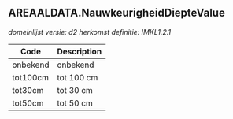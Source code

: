 ## AREAALDATA.NauwkeurigheidDiepteValue

*domeinlijst versie: d2* *herkomst definitie: IMKL1.2.1*

 |Code |Description	|
|	---	|	---	|
| onbekend | onbekend |
| tot100cm | tot 100 cm |
| tot30cm | tot 30 cm |
| tot50cm | tot 50 cm |
